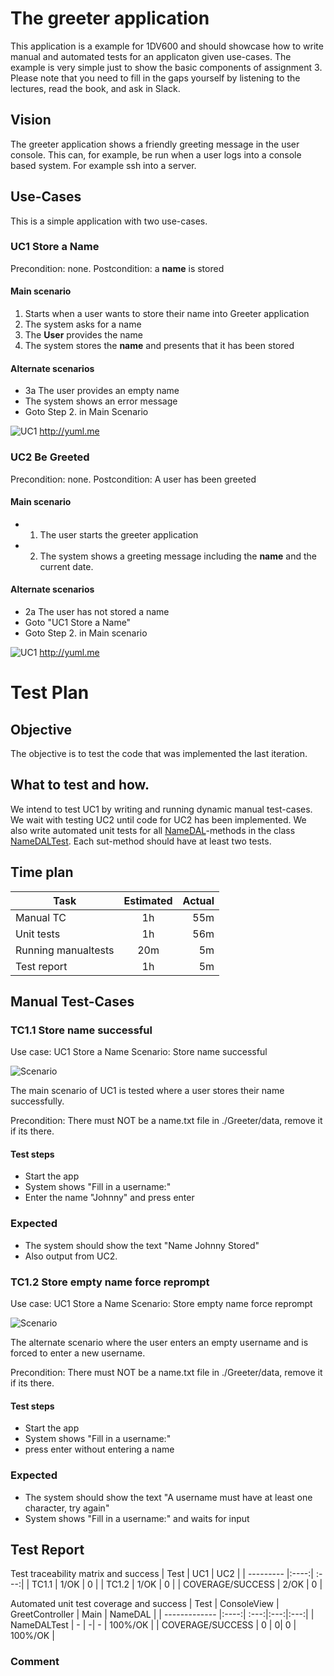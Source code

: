 # The greeter application
This application is a example for 1DV600 and should showcase how to write manual and automated tests for an applicaton given use-cases. The example is very simple just to show the basic components of assignment 3. Please note that you need to fill in the gaps yourself by listening to the lectures, read the book, and ask in Slack.

## Vision
The greeter application shows a friendly greeting message in the user console. This can, for example, be run when a user logs into a console based system. For example ssh into a server.

## Use-Cases
This is a simple application with two use-cases.


### UC1 Store a Name
Precondition: none.
Postcondition: a __name__ is stored

#### Main scenario
1. Starts when a user wants to store their name into Greeter application
2. The system asks for a name
3. The __User__ provides the name
4. The system stores the __name__ and presents that it has been stored

#### Alternate scenarios
* 3a The user provides an empty name
 * The system shows an error message
 * Goto Step 2. in Main Scenario

![UC1](http://yuml.me/10e85680.png) http://yuml.me

### UC2 Be Greeted
Precondition: none.
Postcondition: A user has been greeted

#### Main scenario
* 1. The user starts the greeter application
* 2. The system shows a greeting message including the __name__ and the current date.
 
#### Alternate scenarios
* 2a The user has not stored a name
 * Goto "UC1 Store a Name"
 * Goto Step 2. in Main scenario

![UC1](http://yuml.me/df63b63e.png) http://yuml.me


# Test Plan

## Objective
The objective is to test the code that was implemented the last iteration.

## What to test and how.
We intend to test UC1 by writing and running dynamic manual test-cases. We wait with testing UC2 until code for UC2 has been implemented.
We also write automated unit tests for all [NameDAL](https://github.com/dntoll/1dv600/blob/master/Greeter/src/Greetings/NameDAL.java)-methods in the class [NameDALTest](https://github.com/dntoll/1dv600/blob/master/Greeter/tests/Greetings/NameDALTest.java). Each sut-method should have at least two tests.

## Time plan

| Task          | Estimated | Actual  |
| ------------- |:---------:| -----:|
| Manual TC     | 1h        | 55m    |
| Unit tests    | 1h        | 56m |
| Running manualtests    | 20m        | 5m |
| Test report     | 1h        | 5m |

## Manual Test-Cases

### TC1.1 Store name successful
Use case: UC1 Store a Name
Scenario: Store name successful

![Scenario](http://yuml.me/567ad1fe.png)

The main scenario of UC1 is tested where a user stores their name successfully. 

Precondition: There must NOT be a name.txt file in ./Greeter/data, remove it if its there.

#### Test steps
* Start the app
* System shows "Fill in a username:"
* Enter the name "Johnny" and press enter

### Expected 
* The system should show the text "Name Johnny Stored" 
* Also output from UC2.

### TC1.2 Store empty name force reprompt
Use case: UC1 Store a Name
Scenario: Store empty name force reprompt

![Scenario](http://yuml.me/ad6e0e55.png)

The alternate scenario where the user enters an empty username and is forced to enter a new username. 

Precondition: There must NOT be a name.txt file in ./Greeter/data, remove it if its there.

#### Test steps
* Start the app
* System shows "Fill in a username:"
* press enter without entering a name

### Expected 
* The system should show the text "A username must have at least one character, try again" 
* System shows "Fill in a username:" and waits for input

## Test Report


Test traceability matrix and success
| Test      | UC1 | UC2  | 
| --------- |:----:| :---:|
| TC1.1     | 1/OK | 0    |
| TC1.2     | 1/OK | 0    |
| COVERAGE/SUCCESS   | 2/OK    | 0    |



Automated unit test coverage and success
| Test          | ConsoleView | GreetController  | Main | NameDAL |
| ------------- |:----:| :---:|:---:|:---:|
| NameDALTest   | - | -| - | 100%/OK |
| COVERAGE/SUCCESS      | 0 | 0| 0 |  100%/OK |

### Comment